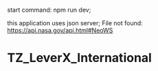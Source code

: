 start command: npm run dev;

this application uses json server;
File not found: https://api.nasa.gov/api.html#NeoWS

# TZ_LeverX_International
